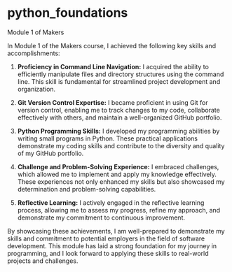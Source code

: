 # python_foundations
Module 1 of Makers

In Module 1 of the Makers course, I achieved the following key skills and accomplishments:

1. **Proficiency in Command Line Navigation:** I acquired the ability to efficiently manipulate files and directory structures using the command line. This skill is fundamental for streamlined project development and organization.

2. **Git Version Control Expertise:** I became proficient in using Git for version control, enabling me to track changes to my code, collaborate effectively with others, and maintain a well-organized GitHub portfolio. 

3. **Python Programming Skills:** I developed my programming abilities by writing small programs in Python. These practical applications demonstrate my coding skills and contribute to the diversity and quality of my GitHub portfolio.

4. **Challenge and Problem-Solving Experience:** I embraced challenges, which allowed me to implement and apply my knowledge effectively. These experiences not only enhanced my skills but also showcased my determination and problem-solving capabilities.

5. **Reflective Learning:** I actively engaged in the reflective learning process, allowing me to assess my progress, refine my approach, and demonstrate my commitment to continuous improvement.

By showcasing these achievements, I am well-prepared to demonstrate my skills and commitment to potential employers in the field of software development. This module has laid a strong foundation for my journey in programming, and I look forward to applying these skills to real-world projects and challenges.
